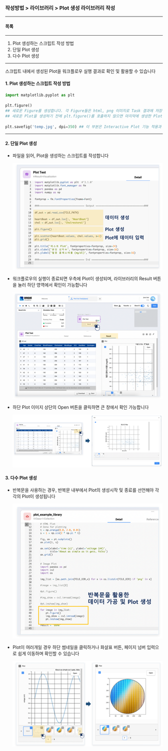 ### 작성방법 > 라이브러리 > Plot 생성 라이브러리 작성



------

#### 목록

------

1. Plot 생성하는 스크립트 작성 방법
2. 단일 Plot 생성
3. 다수 Plot 생성



------

스크립트 내에서 생성된 Plot을 워크플로우 실행 결과로 확인 및 활용할 수 있습니다



#### 1. Plot 생성하는 스크립트 작성 방법

```python
import matplotlib.pyplot as plt

plt.figure() 
## 새로운 Figure를 생성합니다. 각 Figure들은 html, png 이미지로 Task 결과에 저장됩니다.
## 새로운 Plot을 생성하기 전에 plt.figure()를 호출하지 않으면 마지막에 생성한 Plot만 저장됩니다.

plt.savefig('temp.jpg', dpi=350) ## 이 부분은 Interactive Plot 기능 적용과 함께 더 이상 필요하지 않은 라인입니다.
```



------

#### 2. 단일 Plot 생성



- 파일을 읽어, Plot을 생성하는 스크립트를 작성합니다

  ![image-20200617141336939](./img/작성방법_02_라이브러리_01_Plot생성_라이브러리작성-01.png)

  

- 워크플로우의 실행이 종료되면 우측에 Plot이 생성되며, 라이브러리의 Result 버튼을 눌러 하단 영역에서 확인이 가능합니다

  ![image-20200617142203019](./img/작성방법_02_라이브러리_01_Plot생성_라이브러리작성-02.png)

  

- 하단 Plot 이미지 상단의 Open 버튼을 클릭하면 큰 창에서 확인 가능합니다

  ![image-20200617142448745](./img/작성방법_02_라이브러리_01_Plot생성_라이브러리작성-03.png)



#### 3. 다수 Plot 생성



- 반복문을 사용하는 경우, 반복문 내부에서 Plot의 생성시작 및 종료를 선언해야 각각의 Plot이 생성됩니다

  ![image-20200617143217846](./img/작성방법_02_라이브러리_01_Plot생성_라이브러리작성-04.png)

  

- Plot이 여러개일 경우 하단 썸네일을 클릭하거나 화살표 버튼, 페이지 넘버 입력으로 쉽게 이동하며 확인할 수 있습니다

  ![image-20200617144008422](./img/작성방법_02_라이브러리_01_Plot생성_라이브러리작성-05.png)

